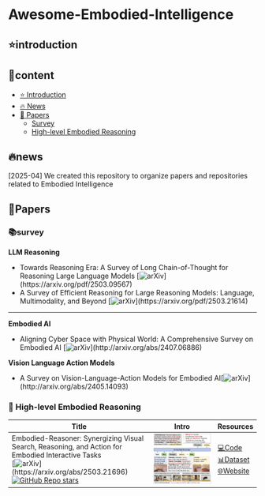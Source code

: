 # Awesome-Embodied-Intelligence
## ⭐️introduction
## 👀content
- [⭐️ Introduction](#introduction)
- [🔥 News](#news)
- [📑 Papers](#papers)
  - [Survey](#survey)
  - [High-level Embodied Reasoning](#high-level-embodied-reasoning)
## 🔥news
[2025-04] We created this repository to organize papers and repositories related to Embodied Intelligence
## 📑Papers
### 📚survey 
**LLM Reasoning**
- Towards Reasoning Era: A Survey of Long Chain-of-Thought for Reasoning Large Language Models [![arXiv](https://img.shields.io/badge/arXiv-2025.03-red?)](https://arxiv.org/pdf/2503.09567) 
- A Survey of Efficient Reasoning for Large Reasoning Models: Language, Multimodality, and Beyond [![arXiv](https://img.shields.io/badge/arXiv-2025.03-red?)](https://arxiv.org/pdf/2503.21614) 
---
**Embodied AI**
- Aligning Cyber Space with Physical World: A Comprehensive Survey on Embodied AI [![arXiv](https://img.shields.io/badge/arXiv-2024.07-red?)](http://arxiv.org/abs/2407.06886)

**Vision Language Action Models**
- A Survey on Vision-Language-Action Models for Embodied AI[![arXiv](https://img.shields.io/badge/arXiv-2024.05-red?)](http://arxiv.org/abs/2405.14093)

### 🤔 High-level Embodied Reasoning
| Title | Intro | Resources |
|----------|-----|---------|
| Embodied-Reasoner: Synergizing Visual Search, Reasoning, and Action for Embodied Interactive Tasks <br>[![arXiv](https://img.shields.io/badge/arXiv-2025.03-red?)](https://arxiv.org/abs/2503.21696) [![GitHub Repo stars](https://img.shields.io/github/stars/zwq2018/embodied_reasoner)](https://github.com/zwq2018/embodied_reasoner)  | ![Embodied Reasoner](paper-images/embodied-reasoner-2025-3.jpg) | [💻Code](https://github.com/zwq2018/embodied_reasoner)<br>[📊Dataset](https://huggingface.co/datasets/zwq2018/embodied_reasoner/)<br>[🌐Website](https://github.com/zwq2018/embodied_reasoner)|

